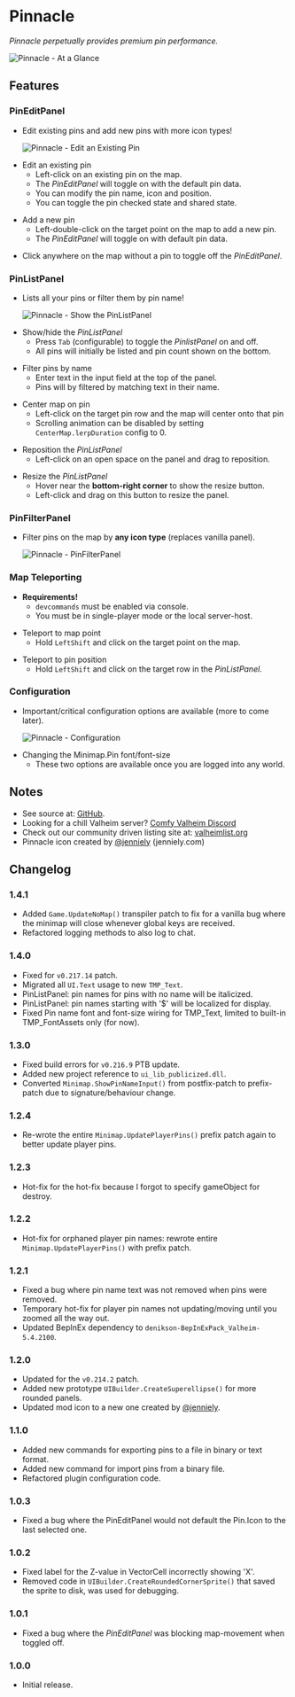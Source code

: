 # Pinnacle

*Pinnacle perpetually provides premium pin performance.*

![Pinnacle - At a Glance](https://imgur.com/Wabfnru.png)

## Features

### PinEditPanel

  * Edit existing pins and add new pins with more icon types!

    ![Pinnacle - Edit an Existing Pin](https://imgur.com/ODB2jVz.png)

  - Edit an existing pin
    - Left-click on an existing pin on the map.
    - The *PinEditPanel* will toggle on with the default pin data.
    - You can modify the pin name, icon and position.
    - You can toggle the pin checked state and shared state.

  * Add a new pin
    * Left-double-click on the target point on the map to add a new pin.
    * The *PinEditPanel* will toggle on with default pin data.

  - Click anywhere on the map without a pin to toggle off the *PinEditPanel*.

### PinListPanel

  * Lists all your pins or filter them by pin name!

    ![Pinnacle - Show the PinListPanel](https://imgur.com/IrE36jV.png)

  - Show/hide the *PinListPanel*
    - Press `Tab` (configurable) to toggle the *PinlistPanel* on and off.
    - All pins will initially be listed and pin count shown on the bottom.

  * Filter pins by name
    * Enter text in the input field at the top of the panel.
    * Pins will by filtered by matching text in their name.

  - Center map on pin
    - Left-click on the target pin row and the map will center onto that pin
    - Scrolling animation can be disabled by setting `CenterMap.lerpDuration` config to 0.

  * Reposition the *PinListPanel*
    * Left-click on an open space on the panel and drag to reposition.

  - Resize the *PinListPanel*
    - Hover near the **bottom-right corner** to show the resize button.
    - Left-click and drag on this button to resize the panel.

### PinFilterPanel

  * Filter pins on the map by **any icon type** (replaces vanilla panel).

    ![Pinnacle - PinFilterPanel](https://imgur.com/fPs7fDd.png)

### Map Teleporting

  * **Requirements!**
    * `devcommands` must be enabled via console.
    * You must be in single-player mode or the local server-host.

  - Teleport to map point
    - Hold `LeftShift` and click on the target point on the map.

  * Teleport to pin position
    * Hold `LeftShift` and click on the target row in the *PinListPanel*.

### Configuration

  * Important/critical configuration options are available (more to come later).

    ![Pinnacle - Configuration](https://imgur.com/DBUH4Jq.png)

  - Changing the Minimap.Pin font/font-size
    - These two options are available once you are logged into any world.

## Notes

  * See source at: [GitHub](https://github.com/redseiko/ComfyMods/tree/main/Pinnacle).
  * Looking for a chill Valheim server? [Comfy Valheim Discord](https://discord.gg/ameHJz5PFk)
  * Check out our community driven listing site at: [valheimlist.org](https://valheimlist.org/)
  * Pinnacle icon created by [@jenniely](https://twitter.com/jenniely) (jenniely.com)

## Changelog

### 1.4.1

  * Added `Game.UpdateNoMap()` transpiler patch to fix for a vanilla bug where the minimap will close whenever global
    keys are received.
  * Refactored logging methods to also log to chat.

### 1.4.0

  * Fixed for `v0.217.14` patch.
  * Migrated all `UI.Text` usage to new `TMP_Text`.
  * PinListPanel: pin names for pins with no name will be italicized.
  * PinListPanel: pin names starting with '$' will be localized for display.
  * Fixed Pin name font and font-size wiring for TMP_Text, limited to built-in TMP_FontAssets only (for now).

### 1.3.0

  * Fixed build errors for `v0.216.9` PTB update.
  * Added new project reference to `ui_lib_publicized.dll`.
  * Converted `Minimap.ShowPinNameInput()` from postfix-patch to prefix-patch due to signature/behaviour change.

### 1.2.4

  * Re-wrote the entire `Minimap.UpdatePlayerPins()` prefix patch again to better update player pins.

### 1.2.3

  * Hot-fix for the hot-fix because I forgot to specify gameObject for destroy.

### 1.2.2

  * Hot-fix for orphaned player pin names: rewrote entire `Minimap.UpdatePlayerPins()` with prefix patch.

### 1.2.1

  * Fixed a bug where pin name text was not removed when pins were removed.
  * Temporary hot-fix for player pin names not updating/moving until you zoomed all the way out.
  * Updated BepInEx dependency to `denikson-BepInExPack_Valheim-5.4.2100`.

### 1.2.0

  * Updated for the `v0.214.2` patch.
  * Added new prototype `UIBuilder.CreateSuperellipse()` for more rounded panels.
  * Updated mod icon to a new one created by [@jenniely](https://twitter.com/jenniely).

### 1.1.0

  * Added new commands for exporting pins to a file in binary or text format.
  * Added new command for import pins from a binary file.
  * Refactored plugin configuration code.

### 1.0.3

  * Fixed a bug where the PinEditPanel would not default the Pin.Icon to the last selected one.

### 1.0.2

  * Fixed label for the Z-value in VectorCell incorrectly showing 'X'.
  * Removed code in `UIBuilder.CreateRoundedCornerSprite()` that saved the sprite to disk, was used for debugging.

### 1.0.1

  * Fixed a bug where the *PinEditPanel* was blocking map-movement when toggled off.

### 1.0.0

  * Initial release.